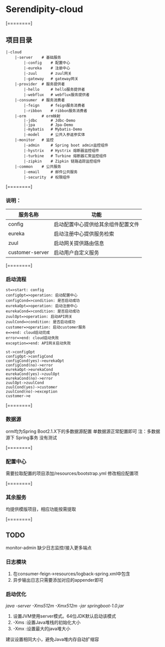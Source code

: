 # Serendipity-cloud

[========]

## 项目目录
```
|-cloud  
    |-server    # 基础服务
        |-config    # 配置中心
        |-eureka    # 注册中心
        |-zuul      # zuul网关
        |-gateway   # gateway网关
    |-provider  # 服务提供者
        |-hello     # hello服务提供者
        |-webflux   # webflux服务提供者
    |-consumer  # 服务消费者
        |-feign     # feign服务消费者
        |-ribbon    # ribbon服务消费者
    |-orm       # orm映射
        |-jdbc      # Jdbc-Demo
        |-jpa       # Jpa-Demo
        |-mybatis   # Mybatis-Demo
        |-model     # 公共入参返参实体
    |-monitor   # 监控
        |-admin     # Spring boot admin监控组件
        |-hystrix   # Hystrix 熔断器监控组件
        |-turbine   # Turbine 熔断器汇聚监控组件 
        |-zipkin    # Zipkin 链路追踪监控组件
    |-common    # 公共服务
        |-email     # 邮件公共服务
        |-security  # 权限组件
```

[========]

### 说明：
 | 服务名称 | 功能 |
 | --- | --- |
 | config | 启动配置中心提供给其余组件配置文件 |
 | eureka | 启动注册中心提供服务检索 |
 | zuul | 启动网关提供路由信息 |
 | customer-server | 启动用户自定义服务 |

[========]

###  启动流程
```flow
st=>start: config
configOpt=>operation: 启动配置中心
configCond=>condition: 是否启动成功
eurekaOpt=>operation: 启动注册中心
eurekaCond=>condition: 是否启动成功
zuulOpt=>operation: 启动API网关
zuulCond=>condition: 是否启动成功
customer=>operation: 启动customer服务
e=>end: cloud启动完成
error=>end: cloud启动失败
exception=>end: API网关启动失败

st->configOpt
configOpt->configCond
configCond(yes)->eurekaOpt
configCond(no)->error
eurekaOpt->eurekaCond
eurekaCond(yes)->zuulOpt
eurekaCond(no)->error
zuulOpt->zuulCond
zuulCond(yes)->customer
zuulCond(no)->exception
customer->e
```

[========]

### 数据源
orm均为Spring Boot2.1.X下的多数据源配置
单数据源正常配置即可
注：多数据源下 Spring事务 没有测试

[========]

### 配置中心
需要拉取配置的项目添加/resources/bootstrap.yml
修改相应配置项

[========]

### 其余服务
均提供模版项目，相应功能按需提取

[========]

## TODO
monitor-admin 缺少日志监控/接入更多端点

### 日志模块
1. 在consumer-feign->resources/logback-spring.xml中包含
2. 异步输出日志只需要添加对应的appender即可

### 启动优化
*java -server -Xms512m -Xmx512m  -jar springboot-1.0.jar*
1. 设置JVM使用server模式。64位JDK默认启动该模式
2. -Xms :设置Java堆栈的初始化大小
3. -Xmx :设置最大的java堆大小
   
建议设置相同大小，避免Java堆内存自动扩缩容




